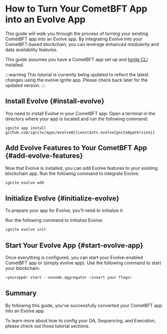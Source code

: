 # How to Turn Your CometBFT App into an Evolve App

This guide will walk you through the process of turning your existing CometBFT app into an Evolve app. By integrating Evolve into your CometBFT-based blockchain, you can leverage enhanced modularity and data availability features.

<!-- markdownlint-disable MD033 -->
<script setup>
import Callout from '../.vitepress/components/callout.vue'
import constants from '../.vitepress/constants/constants.js'
</script>

This guide assumes you have a CometBFT app set up and [Ignite CLI](https://docs.ignite.com) installed.

:::warning
This tutorial is currently being updated to reflect the latest changes using the evolve ignite app.
Please check back later for the updated version.
:::

## Install Evolve {#install-evolve}

You need to install Evolve in your CometBFT app. Open a terminal in the directory where your app is located and run the following command:

```bash-vue
ignite app install github.com/ignite/apps/evolve@{{constants.evolveIgniteAppVersion}}
```

## Add Evolve Features to Your CometBFT App {#add-evolve-features}

Now that Evolve is installed, you can add Evolve features to your existing blockchain app. Run the following command to integrate Evolve:

```bash
ignite evolve add
```

## Initialize Evolve {#initialize-evolve}

To prepare your app for Evolve, you'll need to initialize it.

Run the following command to initialize Evolve:

```bash
ignite evolve init
```

## Start Your Evolve App {#start-evolve-app}

Once everything is configured, you can start your Evolve-enabled CometBFT app or (simply evolve app). Use the following command to start your blockchain:

```bash
<yourappd> start --evnode.aggregator <insert your flags>
```

## Summary

By following this guide, you've successfully converted your CometBFT app into an Evolve app.

To learn more about how to config your DA, Sequencing, and Execution, please check out those tutorial sections.
